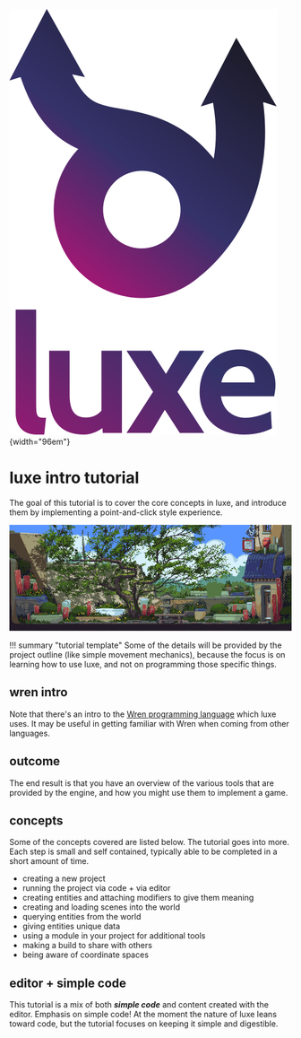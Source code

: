 ![](../images/luxe-dark.svg){width="96em"}

# luxe intro tutorial

The goal of this tutorial is to cover the core concepts in luxe, 
and introduce them by implementing a point-and-click style experience.

![](../images/tutorial/intro/tutorial.png)


!!! summary "tutorial template"
    Some of the details will be provided by the project outline 
    (like simple movement mechanics), because the focus is on learning
    how to use luxe, and not on programming those specific things.

## wren intro

Note that there's an intro to the [Wren programming language](../../guide/wren-primer) 
which luxe uses. It may be useful in getting familiar with Wren when coming from other languages.  

## outcome 

The end result is that you have an overview of the various tools that
are provided by the engine, and how you might use them to implement a game.

## concepts

Some of the concepts covered are listed below. The tutorial goes into more.  
Each step is small and self contained, typically able to be completed in a short amount of time.

- creating a new project 
- running the project via code + via editor
- creating entities and attaching modifiers to give them meaning
- creating and loading scenes into the world 
- querying entities from the world 
- giving entities unique data
- using a module in your project for additional tools
- making a build to share with others 
- being aware of coordinate spaces

## editor + simple code

This tutorial is a mix of both **_simple code_** and content created with the editor. Emphasis
on simple code! At the moment the nature of luxe leans toward code, but the tutorial focuses 
on keeping it simple and digestible.